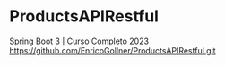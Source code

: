 # ProductsAPIRestful
Spring Boot 3 | Curso Completo 2023
https://github.com/EnricoGollner/ProductsAPIRestful.git
